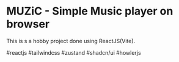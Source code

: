 # MUZiC - Simple Music player on browser

This is s a hobby project done using ReactJS(Vite).

#reactjs #tailwindcss #zustand #shadcn/ui #howlerjs